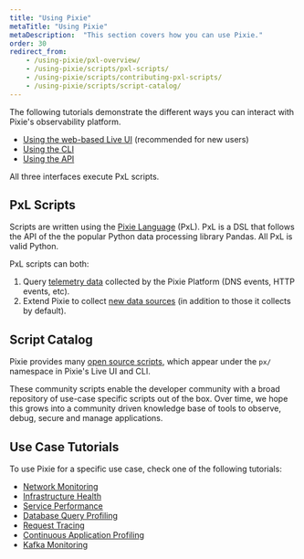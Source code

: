 ```yaml
---
title: "Using Pixie"
metaTitle: "Using Pixie"
metaDescription:  "This section covers how you can use Pixie."
order: 30
redirect_from:
    - /using-pixie/pxl-overview/
    - /using-pixie/scripts/pxl-scripts/
    - /using-pixie/scripts/contributing-pxl-scripts/
    - /using-pixie/scripts/script-catalog/
---
```


The following tutorials demonstrate the different ways you can interact with Pixie's observability platform.

- [Using the web-based Live UI](/using-pixie/using-live-ui) (recommended for new users)
- [Using the CLI](/using-pixie/using-cli)
- [Using the API](/using-pixie/api-quick-start)

All three interfaces execute PxL scripts.

## PxL Scripts

Scripts are written using the [Pixie Language](/reference/pxl) (PxL). PxL is a DSL that follows the API of the the popular Python data processing library Pandas. All PxL is valid Python.

PxL scripts can both:

1. Query [telemetry data](/about-pixie/data-sources) collected by the Pixie Platform (DNS events, HTTP events, etc).
2. Extend Pixie to collect [new data sources](/tutorials/custom-data/) (in addition to those it collects by default).

## Script Catalog

Pixie provides many [open source scripts](https://github.com/pixie-io/pixie/tree/main/src/pxl_scripts), which appear under the `px/` namespace in Pixie's Live UI and CLI.

These community scripts enable the developer community with a broad repository of use-case specific scripts out of the box. Over time, we hope this grows into a community driven knowledge base of tools to observe, debug, secure and manage applications.

## Use Case Tutorials

To use Pixie for a specific use case, check one of the following tutorials:

- [Network Monitoring](/tutorials/pixie-101/network-monitoring)
- [Infrastructure Health](/tutorials/pixie-101/infra-health)
- [Service Performance](/tutorials/pixie-101/service-performance)
- [Database Query Profiling](/tutorials/pixie-101/database-query-profiling)
- [Request Tracing](/tutorials/pixie-101/request-tracing)
- [Continuous Application Profiling](/tutorials/pixie-101/profiler)
- [Kafka Monitoring](/tutorials/pixie-101/kafka-monitoring/)
